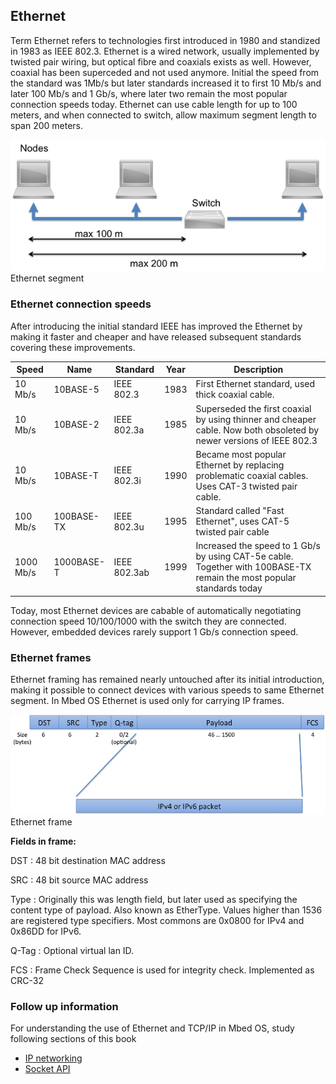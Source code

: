 <h2 id="ethernet-technology">Ethernet</h2>


Term Ethernet refers to technologies first introduced in 1980 and standized in 1983 as IEEE 802.3.
Ethernet is a wired network, usually implemented by twisted pair wiring, but optical fibre and coaxials exists as well. However, coaxial has been superceded and not used anymore.
Initial the speed from the standard was 1Mb/s but later standards increased it to first 10 Mb/s and later 100 Mb/s and 1 Gb/s, where later two remain the most popular connection speeds today.
Ethernet can use cable length for up to 100 meters, and when connected to switch, allow maximum segment length to span 200 meters.

<span class="images">![](../../../images/ethernet-segment.png)<span>Ethernet segment</span></span>


### Ethernet connection speeds

After introducing the initial standard IEEE has improved the Ethernet by making it faster and cheaper and have released subsequent standards covering these improvements.

| Speed     | Name       | Standard     | Year | Description |
|-----------|------------|--------------|------|-------------|
| 10 Mb/s   | 10BASE-5   | IEEE 802.3   | 1983 | First Ethernet standard, used thick coaxial cable. |
| 10 Mb/s   | 10BASE-2   | IEEE 802.3a  | 1985 | Superseded the first coaxial by using thinner and cheaper cable. Now both obsoleted by newer versions of IEEE 802.3 |
| 10 Mb/s   | 10BASE-T   | IEEE 802.3i  | 1990 | Became most popular Ethernet by replacing problematic coaxial cables. Uses CAT-3 twisted pair cable. |
| 100 Mb/s  | 100BASE-TX | IEEE 802.3u  | 1995 | Standard called "Fast Ethernet", uses CAT-5 twisted pair cable |
| 1000 Mb/s | 1000BASE-T | IEEE 802.3ab | 1999 | Increased the speed to 1 Gb/s by using CAT-5e cable. Together with 100BASE-TX remain the most popular standards today |

Today, most Ethernet devices are cabable of automatically negotiating connection speed 10/100/1000 with the switch they are connected. However, embedded devices rarely support 1 Gb/s connection speed.

### Ethernet frames

Ethernet framing has remained nearly untouched after its initial introduction, making it possible to connect devices with various speeds to same Ethernet segment. In Mbed OS Ethernet is used only for carrying IP frames.

<span class="images">![](../../../images/ethernet-frame.png)<span>Ethernet frame</span></span>

**Fields in frame:**

DST
:   48 bit destination MAC address

SRC
:   48 bit source MAC address

Type
:   Originally this was length field, but later used as specifying the content type of payload. Also known as EtherType.
    Values higher than 1536 are registered type specifiers. Most commons are 0x0800 for IPv4 and 0x86DD for IPv6.

Q-Tag
:   Optional virtual lan ID.

FCS
:   Frame Check Sequence is used for integrity check. Implemented as CRC-32

### Follow up information

For understanding the use of Ethernet and TCP/IP in Mbed OS, study following sections of this book

* [IP networking](ip-networking.html)
* [Socket API](socket-api.html)
